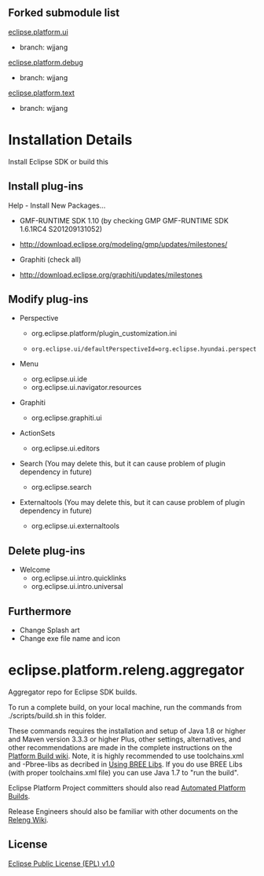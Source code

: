 Forked submodule list
-----------

[eclipse.platform.ui](https://github.com/rubis-lab/eclipse.platform.ui)
- branch: wjjang

[eclipse.platform.debug](https://github.com/rubis-lab/eclipse.platform.debug)
- branch: wjjang

[eclipse.platform.text](https://github.com/rubis-lab/eclipse.platform.text)
- branch: wjjang


Installation Details
=====================
Install Eclipse SDK or build this

Install plug-ins
----------------------
Help - Install New Packages...

 - GMF-RUNTIME SDK 1.10 (by checking GMP GMF-RUNTIME SDK 1.6.1RC4 S201209131052)
  - http://download.eclipse.org/modeling/gmp/updates/milestones/

 - Graphiti (check all)
  - http://download.eclipse.org/graphiti/updates/milestones


Modify plug-ins
--------------------
- Perspective
  - org.eclipse.platform/plugin_customization.ini
  -     org.eclipse.ui/defaultPerspectiveId=org.eclipse.hyundai.perspective.HyundaiPerspective

- Menu
  - org.eclipse.ui.ide
  -  org.eclipse.ui.navigator.resources

- Graphiti
  - org.eclipse.graphiti.ui

- ActionSets
  - org.eclipse.ui.editors

- Search (You may delete this, but it can cause problem of plugin dependency in future)
  - org.eclipse.search

- Externaltools (You may delete this, but it can cause problem of plugin dependency in future)
  - org.eclipse.ui.externaltools


Delete plug-ins
--------------------

- Welcome
  - org.eclipse.ui.intro.quicklinks
  - org.eclipse.ui.intro.universal


Furthermore
--------------------------

- Change Splash art
- Change exe file name and icon


eclipse.platform.releng.aggregator
==================================

Aggregator repo for Eclipse SDK builds.

To run a complete build, on your local machine, run the commands from ./scripts/build.sh in this folder.

These commands requires the installation and setup of Java 1.8 or higher and Maven version 3.3.3 or higher Plus, other settings, alternatives, and other recommendations are made in the complete instructions on the [Platform Build wiki](http://wiki.eclipse.org/Platform-releng/Platform_Build "Platform Build"). Note, it is highly recommended to use toolchains.xml and -Pbree-libs as decribed in [Using BREE Libs](https://wiki.eclipse.org/Platform-releng/Platform_Build#Using_BREE_Libs "Using BREE Libs"). If you do use BREE Libs (with proper toolchains.xml file) you can use Java 1.7 to "run the build".

Eclipse Platform Project committers should also read [Automated Platform Builds](http://wiki.eclipse.org/Platform-releng/Automated_Platform_Build "Automated Platform Builds").

Release Engineers should also be familiar with other documents on the [Releng Wiki](http://wiki.eclipse.org/Category:Eclipse_Platform_Releng "Releng Wiki").

License
-------

[Eclipse Public License (EPL) v1.0][2]

[2]: http://wiki.eclipse.org/EPL

